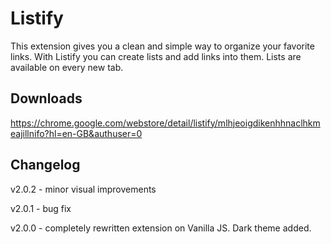# Listify

This extension gives you a clean and simple way to organize your favorite links. With Listify you can create lists and add links into them. Lists are available on every new tab.

## Downloads
https://chrome.google.com/webstore/detail/listify/mlhjeoigdikenhhnaclhkmeajillnifo?hl=en-GB&authuser=0

## Changelog

v2.0.2 - minor visual improvements

v2.0.1 - bug fix

v2.0.0 - completely rewritten extension on Vanilla JS. Dark theme added.
